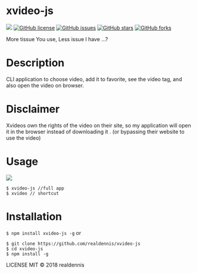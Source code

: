 # xvideo-js

![](https://img.shields.io/badge/node-%3E%3D6.10.0-green.svg) [![GitHub license](https://img.shields.io/github/license/realdennis/xvideo-js.svg)](https://github.com/realdennis/xvideo-js/blob/master/LICENSE) 
[![GitHub issues](https://img.shields.io/github/issues/realdennis/xvideo-js.svg)](https://github.com/realdennis/xvideo-js/issues) [![GitHub stars](https://img.shields.io/github/stars/realdennis/xvideo-js.svg)](https://github.com/realdennis/xvideo-js/stargazers) [![GitHub forks](https://img.shields.io/github/forks/realdennis/xvideo-js.svg)](https://github.com/realdennis/xvideo-js/network)

More tissue You use, 
Less issue I have ...?

# Description
CLI application to choose video, add it to favorite, see the video tag, and also open the video on browser.

# Disclaimer
Xvideos own the rights of the video on their site, so my application will open it in the browser instead of downloading it .
(or bypassing their website to use the video)

# Usage
![](https://raw.githubusercontent.com/realdennis/xvideo-js/master/static/demo.gif)
```
$ xvideo-js //full app
$ xvideo // shortcut
```

# Installation
`$ npm install xvideo-js -g`
or
```
$ git clone https://github.com/realdennis/xvideo-js
$ cd xvideo-js
$ npm install -g
```

LICENSE
MIT © 2018 realdennis
